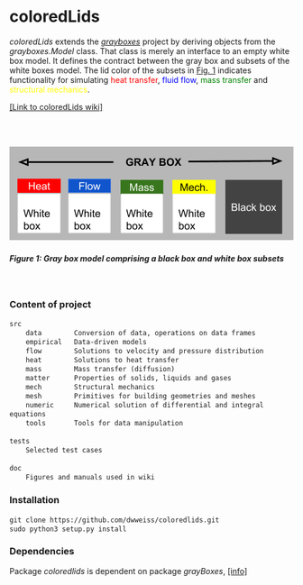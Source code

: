 # coloredLids

_coloredLids_ extends the [_grayboxes_](https://github.com/dwweiss/grayBoxes/wiki) project by deriving objects from the _grayboxes.Model_ class. That class is merely an interface to an empty white box model. It defines the contract between the gray box and subsets of the white boxes model. The lid color of the subsets in [Fig. 1](#figure-1-gray-box-model-comprising-white-boxes-with-colored-lids-and-black-boxes) indicates functionality for simulating  <font color="red">heat transfer</font>, <font color="blue">fluid flow</font>, <font color="green">mass transfer</font> and <font color="yellow">structural mechanics</font>.

[[Link to coloredLids wiki]](https://github.com/dwweiss/coloredLids/wiki)

<br>
<br>

![](https://github.com/dwweiss/coloredlids/blob/master/doc/fig/colored_boxes_top.png)

##### Figure 1: Gray box model comprising a black box and white box subsets

<br>

### Content of project 

    src
        data        Conversion of data, operations on data frames
        empirical   Data-driven models
        flow        Solutions to velocity and pressure distribution
        heat        Solutions to heat transfer
        mass        Mass transfer (diffusion)
        matter      Properties of solids, liquids and gases
        mech        Structural mechanics
        mesh        Primitives for building geometries and meshes
        numeric     Numerical solution of differential and integral equations
        tools       Tools for data manipulation
        
    tests
        Selected test cases

    doc
        Figures and manuals used in wiki

### Installation

    git clone https://github.com/dwweiss/coloredlids.git  
    sudo python3 setup.py install 

### Dependencies

Package _coloredlids_ is dependent on package _grayBoxes_, [[info]](https://github.com/dwweiss/grayBoxes#dependencies)
